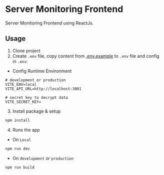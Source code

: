 # Server Monitoring Frontend

Server Monitoring Frontend using ReactJs.

## Usage

1. Clone project
2. Create `.env` file, copy content from [.env.example](./.env.example) to `.env` file and config in `.env`:
  
- Config Runtime Environment

```
# development or production
VITE_ENV=local
VITE_API_URL=http://localhost:3001

# secret key to decrypt data
VITE_SECRET_KEY=
```

3. Install package & setup

```bash
npm install
```

4. Runs the app

- On `Local`

```bash
npm run dev
```

- On `development` or `production`

```bash
npm run build
```